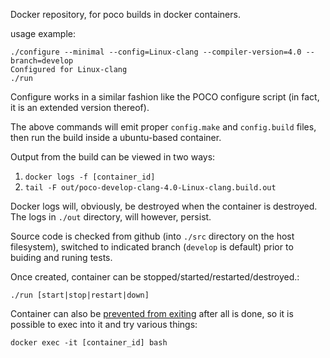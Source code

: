 Docker repository, for poco builds in docker containers.

usage example:
```
./configure --minimal --config=Linux-clang --compiler-version=4.0 --branch=develop
Configured for Linux-clang
./run
```
Configure works in a similar fashion like the POCO configure script (in fact, it is
an extended version thereof).

The above commands will emit proper `config.make` and `config.build` files,
then run the build inside a ubuntu-based container.

Output from the build can be viewed in two ways:

1) `docker logs -f [container_id]`
2) `tail -F out/poco-develop-clang-4.0-Linux-clang.build.out`

Docker logs will, obviously, be destroyed when the container is destroyed.
The logs in `./out` directory, will however, persist.

Source code is checked from github (into `./src` directory on the host filesystem),
switched to indicated branch (`develop` is default) prior to buiding and runing tests.

Once created, container can be stopped/started/restarted/destroyed.:

```
./run [start|stop|restart|down]
```

Container can also be [prevented from exiting](https://github.com/pocoproject/docker/blob/master/entrypoint-baseimage.sh#L98) after all is done, so it is possible to exec into it and try various things:

```
docker exec -it [container_id] bash
```
